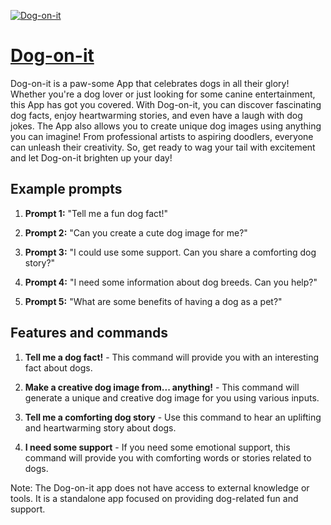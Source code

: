 [![Dog-on-it](https://files.oaiusercontent.com/file-HVUhOZXzv2FRdbqbJZ7IH39b?se=2123-10-16T04%3A21%3A18Z&sp=r&sv=2021-08-06&sr=b&rscc=max-age%3D31536000%2C%20immutable&rscd=attachment%3B%20filename%3Dcb436fe5-d346-488e-826b-00cd2d9df74b.png&sig=5swvWROuoZb%2BAA7iRI9q4eyxFheNOF2s4V8dNBAhaqk%3D)](https://chat.openai.com/g/g-GBvh5qdmg-dog-on-it)

# [Dog-on-it](https://chat.openai.com/g/g-GBvh5qdmg-dog-on-it)

Dog-on-it is a paw-some App that celebrates dogs in all their glory! Whether you're a dog lover or just looking for some canine entertainment, this App has got you covered. With Dog-on-it, you can discover fascinating dog facts, enjoy heartwarming stories, and even have a laugh with dog jokes. The App also allows you to create unique dog images using anything you can imagine! From professional artists to aspiring doodlers, everyone can unleash their creativity. So, get ready to wag your tail with excitement and let Dog-on-it brighten up your day!

## Example prompts

1. **Prompt 1:** "Tell me a fun dog fact!"

2. **Prompt 2:** "Can you create a cute dog image for me?"

3. **Prompt 3:** "I could use some support. Can you share a comforting dog story?"

4. **Prompt 4:** "I need some information about dog breeds. Can you help?"

5. **Prompt 5:** "What are some benefits of having a dog as a pet?"

## Features and commands

1. **Tell me a dog fact!** - This command will provide you with an interesting fact about dogs.

2. **Make a creative dog image from... anything!** - This command will generate a unique and creative dog image for you using various inputs.

3. **Tell me a comforting dog story** - Use this command to hear an uplifting and heartwarming story about dogs.

4. **I need some support** - If you need some emotional support, this command will provide you with comforting words or stories related to dogs.

Note: The Dog-on-it app does not have access to external knowledge or tools. It is a standalone app focused on providing dog-related fun and support.